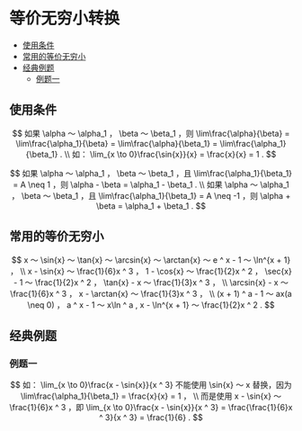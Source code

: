 # 等价无穷小转换

* [使用条件](#使用条件)
* [常用的等价无穷小](#常用的等价无穷小)
* [经典例题](#经典例题)
  * [例题一](例题一)


## 使用条件

$$
如果 \alpha ～ \alpha_1 ， \beta ～ \beta_1 ，则 \lim\frac{\alpha}{\beta} = \lim\frac{\alpha_1}{\beta} = \lim\frac{\alpha}{\beta_1} = \lim\frac{\alpha_1}{\beta_1} .
\\
如： \lim_{x \to 0}\frac{\sin{x}}{x} = \frac{x}{x} = 1 .
$$

$$
如果 \alpha ～ \alpha_1 ， \beta ～ \beta_1 ，且 \lim\frac{\alpha_1}{\beta_1} = A \neq 1 ，则 \alpha - \beta = \alpha_1 - \beta_1 .
\\
如果 \alpha ～ \alpha_1 ， \beta ～ \beta_1 ，且 \lim\frac{\alpha_1}{\beta_1} = A \neq -1 ，则 \alpha + \beta = \alpha_1 + \beta_1 .
$$

## 常用的等价无穷小

$$
x ～ \sin{x} ～ \tan{x} ～ \arcsin{x} ～ \arctan{x} ～ e ^ x - 1 ～ \ln^{x + 1} ，
\\
x - \sin{x} ～ \frac{1}{6}x ^ 3 ， 1 - \cos{x} ～ \frac{1}{2}x ^ 2 ， \sec{x} - 1 ～ \frac{1}{2}x ^ 2 ， \tan{x} - x ～ \frac{1}{3}x ^ 3 ，
\\
\arcsin{x} - x ～ \frac{1}{6}x ^ 3 ， x - \arctan{x} ～ \frac{1}{3}x ^ 3 ，
\\
(x + 1) ^ a - 1 ～ ax(a \neq 0) ， a ^ x - 1 ～ x\ln ^ a ,  x - \ln^{x + 1} ～ \frac{1}{2}x ^ 2 .
$$

## 经典例题

### 例题一

$$
如： \lim_{x \to 0}\frac{x - \sin{x}}{x ^ 3} 不能使用 \sin{x} ～ x 替换，因为 \lim\frac{\alpha_1}{\beta_1} = \frac{x}{x} = 1 ，
\\
而是使用 x - \sin{x} ～ \frac{1}{6}x ^ 3 ，即 \lim_{x \to 0}\frac{x - \sin{x}}{x ^ 3} = \frac{\frac{1}{6}x ^ 3}{x ^ 3} = \frac{1}{6} .
$$



